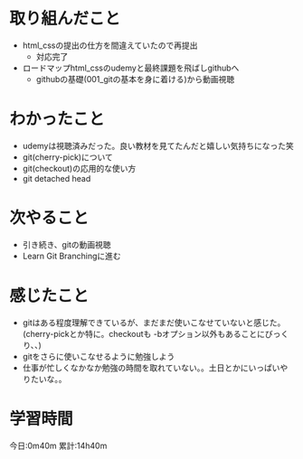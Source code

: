 # 取り組んだこと
  - html_cssの提出の仕方を間違えていたので再提出
    - 対応完了
  - ロードマップhtml_cssのudemyと最終課題を飛ばしgithubへ
    - githubの基礎(001_gitの基本を身に着ける)から動画視聴

# わかったこと
  - udemyは視聴済みだった。良い教材を見てたんだと嬉しい気持ちになった笑
  - git(cherry-pick)について
  - git(checkout)の応用的な使い方
  - git detached head

# 次やること
- 引き続き、gitの動画視聴
- Learn Git Branchingに進む

# 感じたこと
- gitはある程度理解できているが、まだまだ使いこなせていないと感じた。(cherry-pickとか特に。checkoutも -bオプション以外もあることにびっくり、、)
- gitをさらに使いこなせるように勉強しよう
- 仕事が忙しくなかなか勉強の時間を取れていない。。土日とかにいっぱいやりたいな。。

# 学習時間
今日:0m40m
累計:14h40m